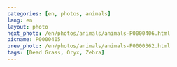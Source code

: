 ```yaml
---
categories: [en, photos, animals]
lang: en
layout: photo
next_photo: /en/photos/animals/animals-P0000406.html
picname: P0000405
prev_photo: /en/photos/animals/animals-P0000362.html
tags: [Dead Grass, Oryx, Zebra]
---
```

